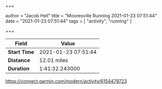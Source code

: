 +++

author = "Jacob Hell"
title = "Mooresville Running 2021-01-23 07:51:44"
date = "2021-01-23 07:51:44"
tags = [
    "activity", "running"
]

+++

<!--more-->

|Field  |Value  |
|--- | --- |
|**Start Time**|2021-01-23 07:51:44|
|**Distance**|12.01 miles|
|**Duration**|1:41:32.243000|

https://connect.garmin.com/modern/activity/6154479723